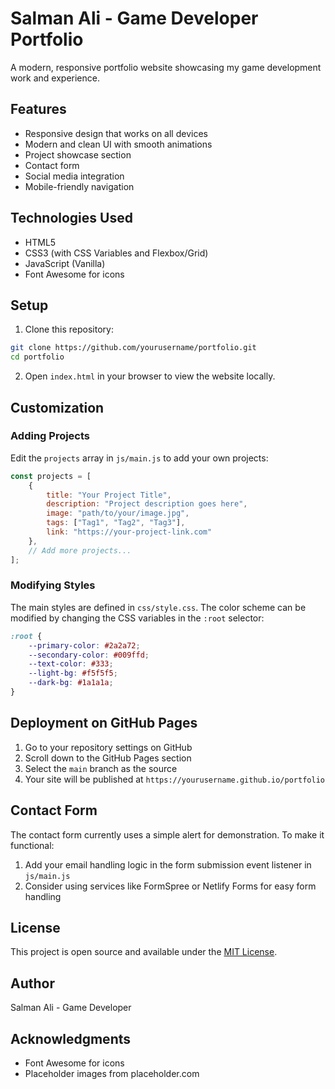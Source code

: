 # Salman Ali - Game Developer Portfolio

A modern, responsive portfolio website showcasing my game development work and experience.

## Features

- Responsive design that works on all devices
- Modern and clean UI with smooth animations
- Project showcase section
- Contact form
- Social media integration
- Mobile-friendly navigation

## Technologies Used

- HTML5
- CSS3 (with CSS Variables and Flexbox/Grid)
- JavaScript (Vanilla)
- Font Awesome for icons

## Setup

1. Clone this repository:
```bash
git clone https://github.com/yourusername/portfolio.git
cd portfolio
```

2. Open `index.html` in your browser to view the website locally.

## Customization

### Adding Projects

Edit the `projects` array in `js/main.js` to add your own projects:

```javascript
const projects = [
    {
        title: "Your Project Title",
        description: "Project description goes here",
        image: "path/to/your/image.jpg",
        tags: ["Tag1", "Tag2", "Tag3"],
        link: "https://your-project-link.com"
    },
    // Add more projects...
];
```

### Modifying Styles

The main styles are defined in `css/style.css`. The color scheme can be modified by changing the CSS variables in the `:root` selector:

```css
:root {
    --primary-color: #2a2a72;
    --secondary-color: #009ffd;
    --text-color: #333;
    --light-bg: #f5f5f5;
    --dark-bg: #1a1a1a;
}
```

## Deployment on GitHub Pages

1. Go to your repository settings on GitHub
2. Scroll down to the GitHub Pages section
3. Select the `main` branch as the source
4. Your site will be published at `https://yourusername.github.io/portfolio`

## Contact Form

The contact form currently uses a simple alert for demonstration. To make it functional:

1. Add your email handling logic in the form submission event listener in `js/main.js`
2. Consider using services like FormSpree or Netlify Forms for easy form handling

## License

This project is open source and available under the [MIT License](LICENSE).

## Author

Salman Ali - Game Developer

## Acknowledgments

- Font Awesome for icons
- Placeholder images from placeholder.com 